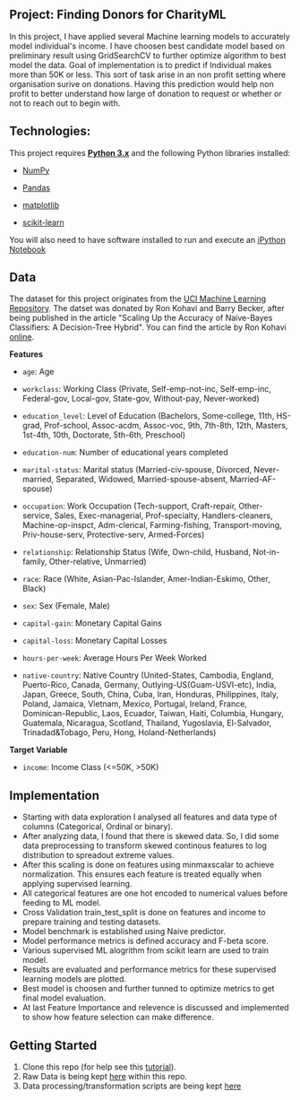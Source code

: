 ## Project: Finding Donors for CharityML

In this project, I have applied several Machine learning models to accurately model individual's income. I have choosen best candidate model based on preliminary result using GridSearchCV to further optimize algorithm to best model the data. Goal of implementation is to predict if Individual makes more than 50K or less. This sort of task arise in an non profit setting where organisation surive on donations.
Having this prediction would help non profit to better understand how large of donation to request or whether or not to reach out to begin with.


## Technologies:


This project requires **[Python 3.x](https://www.python.org)** and the following Python libraries installed:


- [NumPy](http://www.numpy.org/)

- [Pandas](http://pandas.pydata.org)

- [matplotlib](http://matplotlib.org/)

- [scikit-learn](http://scikit-learn.org/stable/)



You will also need to have software installed to run and execute an 
[iPython Notebook](http://ipython.org/notebook.html)







## Data


The dataset for this project originates from the [UCI Machine Learning Repository](https://archive.ics.uci.edu/ml/datasets/Census+Income). The datset was donated by Ron Kohavi and Barry Becker, after being published in the article "Scaling Up the Accuracy of Naive-Bayes Classifiers: A Decision-Tree Hybrid". You can find the article by Ron Kohavi [online](https://www.aaai.org/Papers/KDD/1996/KDD96-033.pdf).


**Features**

- `age`: Age

- `workclass`: Working Class (Private, Self-emp-not-inc, Self-emp-inc, Federal-gov, Local-gov, State-gov, Without-pay, Never-worked)

- `education_level`: Level of Education (Bachelors, Some-college, 11th, HS-grad, Prof-school, Assoc-acdm, Assoc-voc, 9th, 7th-8th, 12th, 
   Masters, 1st-4th, 10th, Doctorate, 5th-6th, Preschool)

- `education-num`: Number of educational years completed
- `marital-status`: Marital status (Married-civ-spouse, Divorced, Never-married, Separated, 
   Widowed, Married-spouse-absent, Married-AF-spouse)

- `occupation`: Work Occupation (Tech-support, Craft-repair, Other-service, Sales, Exec-managerial, Prof-specialty, Handlers-cleaners, 
   Machine-op-inspct, Adm-clerical, Farming-fishing, Transport-moving, Priv-house-serv, Protective-serv, Armed-Forces)

- `relationship`: Relationship Status (Wife, Own-child, Husband, Not-in-family, Other-relative, Unmarried)

- `race`: Race (White, Asian-Pac-Islander, Amer-Indian-Eskimo, Other, Black)

- `sex`: Sex (Female, Male)

- `capital-gain`: Monetary Capital Gains

- `capital-loss`: Monetary Capital Losses

- `hours-per-week`: Average Hours Per Week Worked

- `native-country`: Native Country (United-States, Cambodia, England, Puerto-Rico, Canada, Germany, Outlying-US(Guam-USVI-etc), India, Japan, 
   Greece, South, China, Cuba, Iran, Honduras, Philippines, Italy, Poland, Jamaica, Vietnam, Mexico, Portugal, Ireland, France, Dominican-Republic, 
   Laos, Ecuador, Taiwan, Haiti, Columbia, Hungary, Guatemala, Nicaragua, Scotland, Thailand, Yugoslavia, El-Salvador, Trinadad&Tobago, Peru, 
   Hong, Holand-Netherlands)

**Target Variable**
- `income`: Income Class (<=50K, >50K)


## Implementation
- Starting with data exploration I analysed all features and data type of columns (Categorical, Ordinal or binary). 
- After analyzing data, I found that there is skewed data. So, I did some data preprocessing to transform skewed continous features to log distribution to spreadout extreme values. 
- After this scaling is done on features using minmaxscalar to achieve normalization. This ensures each feature is treated equally when applying 
  supervised learning.
- All categorical features are one hot encoded to numerical values before feeding to ML model.  
- Cross Validation train_test_split is done on features and income to prepare training and testing datasets.
- Model benchmark is established using Naive predictor.
- Model performance metrics is defined accuracy and F-beta score.
- Various supervised ML alogrithm from scikit learn are used to train model. 
- Results are evaluated and performance metrics for these supervised learning models are plotted. 
- Best model is choosen and further tunned to optimize metrics to get final model evaluation.
- At last Feature Importance and relevence is discussed and implemented to show how feature selection can make difference. 


## Getting Started

1. Clone this repo (for help see this [tutorial](https://help.github.com/articles/cloning-a-repository/)).
2. Raw Data is being kept [here](https://github.com/python-programming-hub/Charity-ML/tree/main/data/raw) within this repo.
3. Data processing/transformation scripts are being kept [here](https://github.com/python-programming-hub/Charity-ML/tree/main/src/data)

